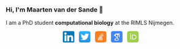 ### Hi, I'm Maarten van der Sande 👋

I am a PhD student **computational biology** at the RIMLS Nijmegen.  

<p align='center'>
<a href="https://www.linkedin.com/in/maarten-van-der-sande-893743150/"><img height="30" src="https://raw.githubusercontent.com/Maarten-vd-Sande/Maarten-vd-Sande/master/imgs/linkedin.png?raw=true"></a>&nbsp;&nbsp;
<a href="https://twitter.com/MaartenvdSande"><img height="30" src="https://raw.githubusercontent.com/Maarten-vd-Sande/Maarten-vd-Sande/master/imgs/twitter.png"></a>&nbsp;&nbsp;
<a href="https://stackoverflow.com/users/9544516/maarten-vd-sande"><img height="30" src="https://raw.githubusercontent.com/Maarten-vd-Sande/Maarten-vd-Sande/master/imgs/stackoverflow.png"></a>&nbsp;&nbsp;
<a href="https://scholar.google.com/citations?user=6vz7DLsAAAAJ&hl=en"><img height="30" src="https://raw.githubusercontent.com/Maarten-vd-Sande/Maarten-vd-Sande/master/imgs/scholar.png"></a>&nbsp;&nbsp;
<a href="https://orcid.org/0000-0001-7803-1526"><img height="30" src="https://raw.githubusercontent.com/Maarten-vd-Sande/Maarten-vd-Sande/master/imgs/orcid.png"></a>&nbsp;&nbsp;
</p>
